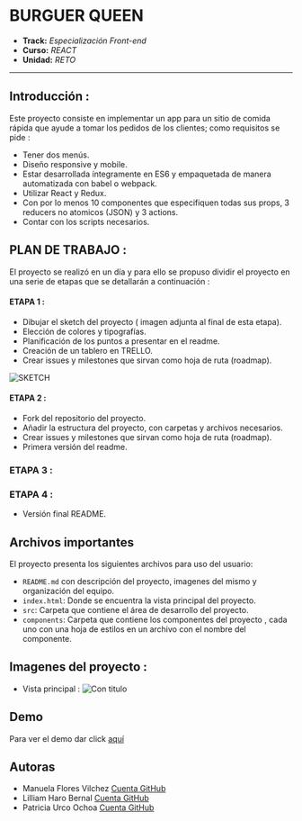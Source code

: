 
# BURGUER QUEEN

* **Track:** _Especialización Front-end_
* **Curso:** _REACT_
* **Unidad:** _RETO_

***

## Introducción :
Este proyecto consiste en implementar un app para un sitio de comida rápida que ayude a tomar los pedidos de los clientes; como requisitos se pide : 
* Tener dos menús.
* Diseño responsive y mobile.
* Estar desarrollada íntegramente en ES6 y empaquetada de manera automatizada con babel o webpack.
* Utilizar React y Redux.
* Con por lo menos 10 componentes que especifiquen todas sus props, 3 reducers no atomicos (JSON) y 3 actions.
* Contar con los scripts necesarios.


## PLAN DE TRABAJO : 

El proyecto se realizó en un día y para ello se propuso dividir el proyecto en una serie de etapas que se detallarán a continuación :

#### ETAPA 1 : 
* Dibujar el sketch del proyecto ( imagen adjunta al final de esta etapa).
* Elección de colores y tipografías.
* Planificación de los puntos a  presentar en el readme.
* Creación de un tablero  en TRELLO.
* Crear issues y milestones que sirvan como hoja de ruta (roadmap).

![SKETCH]()

#### ETAPA 2 :

* Fork del repositorio del proyecto.
* Añadir la estructura del proyecto, con carpetas y archivos necesarios.
* Crear issues y milestones que sirvan como hoja de ruta (roadmap).
* Primera versión del readme.

### ETAPA 3 :


### ETAPA 4 :

* Versión final README.

## Archivos importantes

El proyecto presenta los siguientes archivos para uso del usuario:

* `README.md` con descripción del proyecto, imagenes del mismo y organización del equipo.
* `index.html`: Donde se encuentra la vista principal del proyecto.
* `src`: Carpeta que contiene el área de desarrollo del proyecto. 
* `components`: Carpeta que contiene los componentes del proyecto , cada uno con una hoja de estilos en un archivo con el nombre del componente.

## Imagenes del proyecto :

* Vista principal :
![Con titulo]()

## Demo
Para ver el demo dar click [aquí]( "titulo")


## Autoras

* Manuela Flores Vilchez [Cuenta GitHub ](https://github.com/ManuelaFlores "titulo")
* Lilliam Haro Bernal [Cuenta GitHub ]( https://github.com/LilliamHaro "titulo")
* Patricia Urco Ochoa [Cuenta GitHub ](https://github.com/Patty8909 "titulo")

